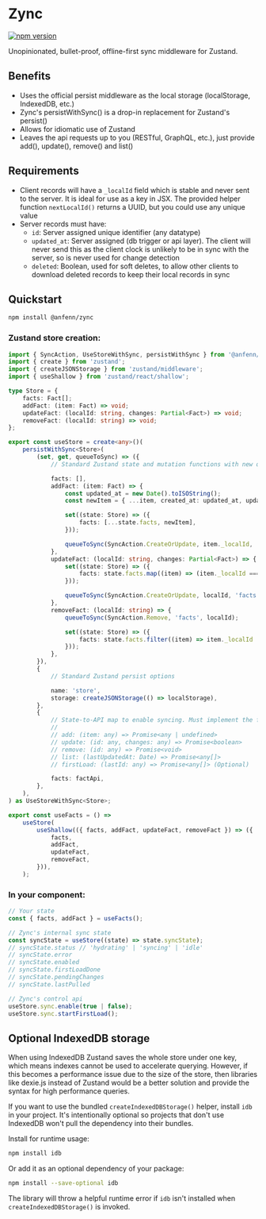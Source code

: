 # Zync

[![npm version](https://img.shields.io/npm/v/@anfenn/zync.svg)](https://www.npmjs.com/package/@anfenn/zync)

Unopinionated, bullet-proof, offline-first sync middleware for Zustand.

## Benefits

- Uses the official persist middleware as the local storage (localStorage, IndexedDB, etc.)
- Zync's persistWithSync() is a drop-in replacement for Zustand's persist()
- Allows for idiomatic use of Zustand
- Leaves the api requests up to you (RESTful, GraphQL, etc.), just provide add(), update(), remove() and list()

## Requirements

- Client records will have a `_localId` field which is stable and never sent to the server. It is ideal for use as a key in JSX. The provided helper function `nextLocalId()` returns a UUID, but you could use any unique value
- Server records must have:
    - `id`: Server assigned unique identifier (any datatype)
    - `updated_at`: Server assigned (db trigger or api layer). The client will never send this as the client clock is unlikely to be in sync with the server, so is never used for change detection
    - `deleted`: Boolean, used for soft deletes, to allow other clients to download deleted records to keep their local records in sync

## Quickstart

```bash
npm install @anfenn/zync
```

### Zustand store creation:

```ts
import { SyncAction, UseStoreWithSync, persistWithSync } from '@anfenn/zync';
import { create } from 'zustand';
import { createJSONStorage } from 'zustand/middleware';
import { useShallow } from 'zustand/react/shallow';

type Store = {
    facts: Fact[];
    addFact: (item: Fact) => void;
    updateFact: (localId: string, changes: Partial<Fact>) => void;
    removeFact: (localId: string) => void;
};

export const useStore = create<any>()(
    persistWithSync<Store>(
        (set, get, queueToSync) => ({
            // Standard Zustand state and mutation functions with new queueToSync()

            facts: [],
            addFact: (item: Fact) => {
                const updated_at = new Date().toISOString();
                const newItem = { ...item, created_at: updated_at, updated_at };

                set((state: Store) => ({
                    facts: [...state.facts, newItem],
                }));

                queueToSync(SyncAction.CreateOrUpdate, item._localId, 'facts');
            },
            updateFact: (localId: string, changes: Partial<Fact>) => {
                set((state: Store) => ({
                    facts: state.facts.map((item) => (item._localId === localId ? { ...item, ...changes } : item)),
                }));

                queueToSync(SyncAction.CreateOrUpdate, localId, 'facts');
            },
            removeFact: (localId: string) => {
                queueToSync(SyncAction.Remove, 'facts', localId);

                set((state: Store) => ({
                    facts: state.facts.filter((item) => item._localId !== localId),
                }));
            },
        }),
        {
            // Standard Zustand persist options

            name: 'store',
            storage: createJSONStorage(() => localStorage),
        },
        {
            // State-to-API map to enable syncing. Must implement the full CRUD API:
            //
            // add: (item: any) => Promise<any | undefined>
            // update: (id: any, changes: any) => Promise<boolean>
            // remove: (id: any) => Promise<void>
            // list: (lastUpdatedAt: Date) => Promise<any[]>
            // firstLoad: (lastId: any) => Promise<any[]> (Optional)

            facts: factApi,
        },
    ),
) as UseStoreWithSync<Store>;

export const useFacts = () =>
    useStore(
        useShallow(({ facts, addFact, updateFact, removeFact }) => ({
            facts,
            addFact,
            updateFact,
            removeFact,
        })),
    );
```

### In your component:

```ts
// Your state
const { facts, addFact } = useFacts();

// Zync's internal sync state
const syncState = useStore((state) => state.syncState);
// syncState.status // 'hydrating' | 'syncing' | 'idle'
// syncState.error
// syncState.enabled
// syncState.firstLoadDone
// syncState.pendingChanges
// syncState.lastPulled

// Zync's control api
useStore.sync.enable(true | false);
useStore.sync.startFirstLoad();
```

## Optional IndexedDB storage

When using IndexedDB Zustand saves the whole store under one key, which means indexes cannot be used to accelerate querying. However, if this becomes a performance issue due to the size of the store, then libraries like dexie.js instead of Zustand would be a better solution and provide the syntax for high performance queries.

If you want to use the bundled `createIndexedDBStorage()` helper, install `idb` in your project. It's intentionally optional so projects that don't use IndexedDB won't pull the dependency into their bundles.

Install for runtime usage:

```bash
npm install idb
```

Or add it as an optional dependency of your package:

```bash
npm install --save-optional idb
```

The library will throw a helpful runtime error if `idb` isn't installed when `createIndexedDBStorage()` is invoked.
